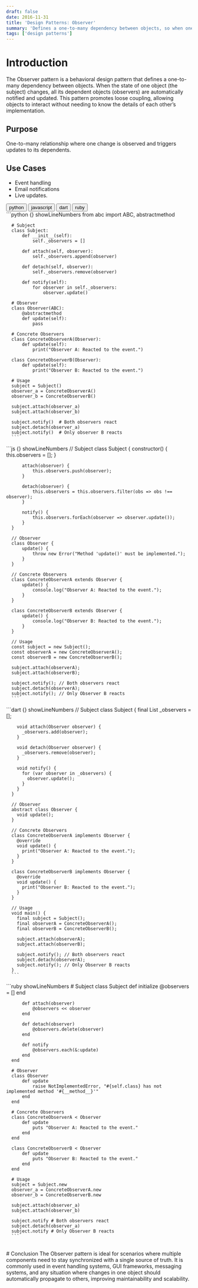 ```yaml
---
draft: false
date: 2016-11-31
title: 'Design Patterns: Observer'
summary: 'Defines a one-to-many dependency between objects, so when one object changes state, all its dependents are notified and updated automatically.'
tags: ['design patterns']
---
```


# Introduction

The Observer pattern is a behavioral design pattern that defines a one-to-many dependency between objects. When the state of one object (the subject) changes, all its dependent objects (observers) are automatically notified and updated. This pattern promotes loose coupling, allowing objects to interact without needing to know the details of each other’s implementation.

## Purpose

One-to-many relationship where one change is observed and triggers updates to its dependents.

## Use Cases

- Event handling
- Email notifications
- Live updates.

<div className="tab-group">
  <div className="tab">
    <button id="python" className="tablinks">python</button>
    <button id="js" className="tablinks">javascript</button>
    <button id="dart" className="tablinks">dart</button>
    <button id="ruby" className="tablinks">ruby</button>
  </div>

  <div id="python" className="tabcontent">
      ```python {} showLineNumbers
      from abc import ABC, abstractmethod

      # Subject
      class Subject:
          def __init__(self):
              self._observers = []

          def attach(self, observer):
              self._observers.append(observer)

          def detach(self, observer):
              self._observers.remove(observer)

          def notify(self):
              for observer in self._observers:
                  observer.update()

      # Observer
      class Observer(ABC):
          @abstractmethod
          def update(self):
              pass

      # Concrete Observers
      class ConcreteObserverA(Observer):
          def update(self):
              print("Observer A: Reacted to the event.")

      class ConcreteObserverB(Observer):
          def update(self):
              print("Observer B: Reacted to the event.")

      # Usage
      subject = Subject()
      observer_a = ConcreteObserverA()
      observer_b = ConcreteObserverB()

      subject.attach(observer_a)
      subject.attach(observer_b)

      subject.notify()  # Both observers react
      subject.detach(observer_a)
      subject.notify()  # Only observer B reacts
      ```

  </div>

  <div id="js" className="tabcontent">
      ```js {} showLineNumbers
      // Subject
      class Subject {
          constructor() {
              this.observers = [];
          }

          attach(observer) {
              this.observers.push(observer);
          }

          detach(observer) {
              this.observers = this.observers.filter(obs => obs !== observer);
          }

          notify() {
              this.observers.forEach(observer => observer.update());
          }
      }

      // Observer
      class Observer {
          update() {
              throw new Error("Method 'update()' must be implemented.");
          }
      }

      // Concrete Observers
      class ConcreteObserverA extends Observer {
          update() {
              console.log("Observer A: Reacted to the event.");
          }
      }

      class ConcreteObserverB extends Observer {
          update() {
              console.log("Observer B: Reacted to the event.");
          }
      }

      // Usage
      const subject = new Subject();
      const observerA = new ConcreteObserverA();
      const observerB = new ConcreteObserverB();

      subject.attach(observerA);
      subject.attach(observerB);

      subject.notify(); // Both observers react
      subject.detach(observerA);
      subject.notify(); // Only Observer B reacts
      ```

  </div>

  <div id="dart" className="tabcontent">
      ```dart {} showLineNumbers
      // Subject
      class Subject {
        final List<Observer> _observers = [];

        void attach(Observer observer) {
          _observers.add(observer);
        }

        void detach(Observer observer) {
          _observers.remove(observer);
        }

        void notify() {
          for (var observer in _observers) {
            observer.update();
          }
        }
      }

      // Observer
      abstract class Observer {
        void update();
      }

      // Concrete Observers
      class ConcreteObserverA implements Observer {
        @override
        void update() {
          print("Observer A: Reacted to the event.");
        }
      }

      class ConcreteObserverB implements Observer {
        @override
        void update() {
          print("Observer B: Reacted to the event.");
        }
      }

      // Usage
      void main() {
        final subject = Subject();
        final observerA = ConcreteObserverA();
        final observerB = ConcreteObserverB();

        subject.attach(observerA);
        subject.attach(observerB);

        subject.notify(); // Both observers react
        subject.detach(observerA);
        subject.notify(); // Only Observer B reacts
      }
      ```

  </div>

  <div id="ruby" className="tabcontent">
      ```ruby showLineNumbers
      # Subject
      class Subject
          def initialize
              @observers = []
          end

          def attach(observer)
              @observers << observer
          end

          def detach(observer)
              @observers.delete(observer)
          end

          def notify
              @observers.each(&:update)
          end
      end

      # Observer
      class Observer
          def update
              raise NotImplementedError, "#{self.class} has not implemented method '#{__method__}'"
          end
      end

      # Concrete Observers
      class ConcreteObserverA < Observer
          def update
              puts "Observer A: Reacted to the event."
          end
      end

      class ConcreteObserverB < Observer
          def update
              puts "Observer B: Reacted to the event."
          end
      end

      # Usage
      subject = Subject.new
      observer_a = ConcreteObserverA.new
      observer_b = ConcreteObserverB.new

      subject.attach(observer_a)
      subject.attach(observer_b)

      subject.notify # Both observers react
      subject.detach(observer_a)
      subject.notify # Only Observer B reacts
      ```

  </div>
</div>

<br/>
# Conclusion
The Observer pattern is ideal for scenarios where multiple components need to stay synchronized with a single source of truth. It is commonly used in event handling systems, GUI frameworks, messaging systems, and any situation where changes in one object should automatically propagate to others, improving maintainability and scalability.
